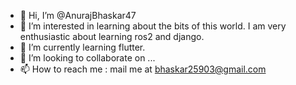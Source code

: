 - 👋 Hi, I’m @AnurajBhaskar47
- 👀 I’m interested in learning about the bits of this world. I am very enthusiastic about learning ros2 and django.
- 🌱 I’m currently learning flutter.
- 💞️ I’m looking to collaborate on ...
- 📫 How to reach me : mail me at bhaskar25903@gmail.com                     

<!---
AnurajBhaskar47/AnurajBhaskar47 is a ✨ special ✨ repository because its `README.md` (this file) appears on your GitHub profile.
You can click the Preview link to take a look at your changes.
--->
